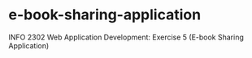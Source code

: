 # e-book-sharing-application
INFO 2302 Web Application Development:  Exercise 5 (E-book Sharing Application)
